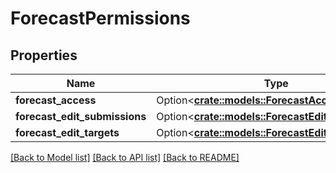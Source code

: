 # ForecastPermissions

## Properties

Name | Type | Description | Notes
------------ | ------------- | ------------- | -------------
**forecast_access** | Option<[**crate::models::ForecastAccess**](ForecastAccess.md)> |  | [optional]
**forecast_edit_submissions** | Option<[**crate::models::ForecastEditSubmissions**](ForecastEditSubmissions.md)> |  | [optional]
**forecast_edit_targets** | Option<[**crate::models::ForecastEditTargets**](ForecastEditTargets.md)> |  | [optional]

[[Back to Model list]](../README.md#documentation-for-models) [[Back to API list]](../README.md#documentation-for-api-endpoints) [[Back to README]](../README.md)


